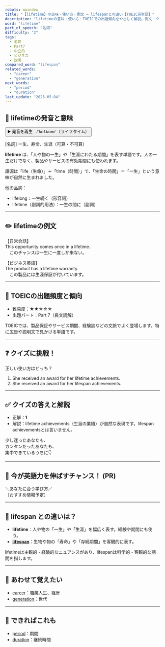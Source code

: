 ```yaml
---
robots: noindex
title: "【lifetime】の意味・使い方・例文 ― lifespanとの違い【TOEIC英単語】"
description: "lifetimeの意味・使い方・TOEICでの出題傾向をやさしく解説。例文・クイズ付きでlifespanとの違いもわかりやすく学べます。"
word: "lifetime"
part_of_speech: "名詞"
difficulty: "2"
tags:
  - 名詞
  - Part7
  - 中立的
  - ビジネス
  - 説明
compared_word: "lifespan"
related_words:
  - "career"
  - "generation"
next_words:
  - "period"
  - "duration"
last_update: "2025-05-04"
---
```


## 🔰 lifetimeの発音と意味

<button class="play-audio" onclick="playTTS('lifetime')">
  <span class="play-audio-main">
    ▶️ 発音を再生　/ˈlaɪf.taɪm/
  </span>
  <span class="play-audio-sub">
    （ライフタイム）
  </span>
</button>

[名詞] 一生、寿命、生涯（可算・不可算）

**lifetime** は、「人や物の一生」や「生涯にわたる期間」を表す単語です。人の一生だけでなく、製品やサービスの有効期間にも使われます。

語源は「life（生命）」＋「time（時間）」で、「生命の時間」＝「一生」という意味が自然に生まれました。

他の品詞：  
- lifelong：一生続く（形容詞）
- lifetime（副詞的用法）：一生の間に（副詞）

---

## ✏️ lifetimeの例文

【日常会話】  
This opportunity comes once in a lifetime.  
　このチャンスは一生に一度しか来ない。

【ビジネス英語】  
The product has a lifetime warranty.  
　この製品には生涯保証が付いています。

---

## 🎯 TOEICの出題頻度と傾向

- 難易度：★★☆☆☆
- 出題パート：Part 7（長文読解）

TOEICでは、製品保証やサービス期間、経験談などの文脈でよく登場します。特に広告や説明文で見かける単語です。

---

## ❓ クイズに挑戦！

正しい使い方はどっち？

1. She received an award for her lifetime achievements.  
2. She received an award for her lifespan achievements.

---

## ✅ クイズの答えと解説

- 正解：**1**
- 解説：lifetime achievements（生涯の業績）が自然な表現です。lifespan achievementsとは言いません。

少し迷ったあなたも、  
カンタンだったあなたも、  
集中できているうちに👇️

---

## 🚀 今が英語力を伸ばすチャンス！ (PR)

<div class="info-center">
＼あなたに合う学び方／<br>  
（おすすめ情報予定）
</div>

---

## 🤔  lifespan との違いは？

- **lifetime**：人や物の「一生」や「生涯」を幅広く表す。経験や期間にも使う。
- **[lifespan](/lifespan)**：生物や物の「寿命」や「存続期間」を客観的に表す。

lifetimeは主観的・経験的なニュアンスがあり、lifespanは科学的・客観的な期間を指します。

---

## 🧩 あわせて覚えたい

- [career](/career)：職業人生、経歴
- [generation](/generation)：世代

---

## 📖 できればこれも

- [period](/period)：期間
- [duration](/duration)：継続時間

<!-- cvid: aid38_bid03 -->
